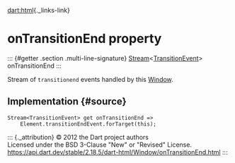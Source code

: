 [dart:html](../../dart-html/dart-html-library){._links-link}

onTransitionEnd property
========================

::: {#getter .section .multi-line-signature}
[Stream](../../dart-async/stream-class)\<[TransitionEvent](../transitionevent-class)\>
onTransitionEnd
:::

Stream of `transitionend` events handled by this
[Window](../window-class).

Implementation {#source}
--------------

``` {.language-dart data-language="dart"}
Stream<TransitionEvent> get onTransitionEnd =>
    Element.transitionEndEvent.forTarget(this);
```

::: {._attribution}
© 2012 the Dart project authors\
Licensed under the BSD 3-Clause \"New\" or \"Revised\" License.\
<https://api.dart.dev/stable/2.18.5/dart-html/Window/onTransitionEnd.html>
:::

